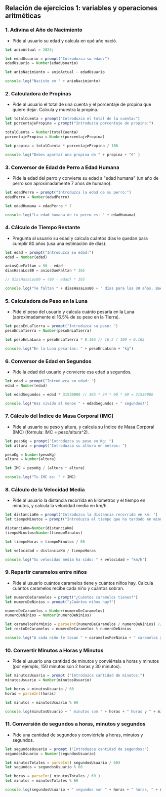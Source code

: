 ## Relación de ejercicios 1: variables y operaciones aritméticas

### 1. **Adivina el Año de Nacimiento**
   - Pide al usuario su edad y calcula en qué año nació.
   ``` javascript
   let anioActual = 2024;

   let edadUsuario = prompt("Introduzca su edad:")
   edadUsuario = Number(edadUsuario)

   let anioNacimiento = anioActual - edadUsuario

   console.log("Naciste en " + anioNacimiento)
   ```

### 2. **Calculadora de Propinas**
   - Pide al usuario el total de una cuenta y el porcentaje de propina que quiere dejar. Calcula y muestra la propina.
   ``` javascript
   let totalCuenta = prompt("Introduzca el total de la cuenta:")
   let porcentajePropina = prompt("Introduzca porcentaje de propina:")

   totalCuenta = Number(totalCuenta)
   porcentajePropina = Number(porcentajePropina)

   let propina = totalCuenta * porcentajePropina / 100

   console.log("Debes aportar una propina de " + propina + "€" )
   ```

### 3. **Conversor de Edad de Perro a Edad Humana**
   - Pide la edad del perro y convierte su edad a "edad humana" (un año de perro son aproximadamente 7 años de humano).
   ``` javascript
   let edadPerro = prompt("Introduzca la edad de su perro:")
   edadPerro = Number(edadPerro)

   let edadHumana = edadPerro * 7

   console.log("La edad humana de tu perro es: " + edadHumana)
   ```

### 4. **Cálculo de Tiempo Restante**
   - Pregunta al usuario su edad y calcula cuántos días le quedan para cumplir 80 años (usa una estimación de días).
   ``` javascript
   let edad = prompt("Introduzca su edad:")
   edad = Number(edad)

   aniosQueFaltan = 80 - edad
   diasHasaLos80 = aniosQueFaltan * 365

   // diasHasaLos80 = (80 - edad) * 365

   console.log("Te faltan " + diasHasaLos80 + " días para los 80 años. Buena suerte!")
   ```

### 5. **Calculadora de Peso en la Luna**
   - Pide el peso del usuario y calcula cuánto pesaría en la Luna (aproximadamente el 16.5% de su peso en la Tierra).
   ``` javascript
   let pesoEnLaTierra = prompt("Introduzca su peso: ")
   pesoEnLaTierra = Number(pesoEnLaTierra)

   let pesoEnLaLuna = pesoEnLaTierra * 0.165 // 16.5 / 100 = 0.165

   console.log("En la Luna pesarías: " + pesoEnLaLuna + "kg")
   ```

### 6. **Conversor de Edad en Segundos**
   - Pide la edad del usuario y convierte esa edad a segundos.
   ```javascript
   let edad = prompt("Introduzca su edad: ")
   edad = Number(edad)

   let edadSegundos = edad * 31536000 // 365 * 24 * 60 * 60 = 31536000

   console.log("Has vivido al menos " + edadSegundos + " segundos!")
   ```

### 7. **Cálculo del Índice de Masa Corporal (IMC)**
   - Pide al usuario su peso y altura, y calcula su Índice de Masa Corporal (IMC) (fórmula: IMC = peso/altura^2).
   ```javascript
   let pesoKg = prompt("Introduzca su peso en Kg: ")
   let altura = prompt("Introduzca su altura en metros: ")

   pesoKg = Number(pesoKg)
   altura = Number(altura)

   let IMC = pesoKg / (altura * altura)

   console.log("Tu IMC es: " + IMC)
   ```

### 8. **Cálculo de la Velocidad Media**
   - Pide al usuario la distancia recorrida en kilómetros y el tiempo en minutos, y calcula la velocidad media en km/h.
   ```javascript
   let distanciaKm = prompt("Introduzca la distancia recorrida en km: ")
   let tiempoMinutos = prompt("Introduzca el tiempo que ha tardado en minutos:")

   distanciaKm=Number(distanciaKm)
   tiempoMinutos=Number(tiempoMinutos)

   let tiempoHoras = tiempoMinutos / 60

   let velocidad = distanciaKm / tiempoHoras

   console.log("Su velocidad media ha sido: " + velocidad + "km/h")
   ```

### 9. **Repartir caramelos entre niños**
   - Pide al usuario cuántos caramelos tiene y cuántos niños hay. Calcula cuántos caramelos recibe cada niño y cuántos sobran.
   ```javascript
   let numeroDeCaramelos = prompt("¿Cuántos caramelos tienes?")
   let numeroDeNinios = prompt("¿Cuántos niños hay?")

   numeroDeCaramelos = Number(numeroDeCaramelos)
   numeroDeNinios = Number(numeroDeNinios)

   let caramelosPorNinio = parseInt(numeroDeCaramelos / numeroDeNinios) //parseInt transforma a número entero
   let restoDeCaramelos = numeroDeCaramelos % numeroDeNinios

   console.log("A cada niño le tocan " + caramelosPorNinio + " caramelos y han sobrado " + restoDeCaramelos)
   ```

### 10. **Convertir Minutos a Horas y Minutos**
   - Pide al usuario una cantidad de minutos y conviértela a horas y minutos (por ejemplo, 150 minutos son 2 horas y 30 minutos).
   ```javascript
   let minutosUsuario = prompt ("Introduzca cantidad de minutos:")
   minutosUsuario = Number(minutosUsuario)

   let horas = minutosUsuario / 60
   horas = parseInt(horas)

   let minutos = minutosUsuario % 60

   console.log(minutosUsuario + " minutos son " + horas + " horas y " + minutos + " minutos")
   ```

### 11. **Conversión de segundos a horas, minutos y segundos**
   - Pide una cantidad de segundos y conviértela a horas, minutos y segundos.
   ```javascript
   let segundosUsuario = prompt ("Introduzca cantidad de segundos:")
   segundosUsuario = Number(segundosUsuario)

   let minutosTotales = parseInt( segundosUsuario / 60)
   let segundos = segundosUsuario % 60

   let horas = parseInt( minutosTotales / 60 )
   let minutos = minutosTotales % 60

   console.log(segundosUsuario + " segundos son " + horas + " horas, " + minutos + " minutos y " + segundos + " segundos")
   ```